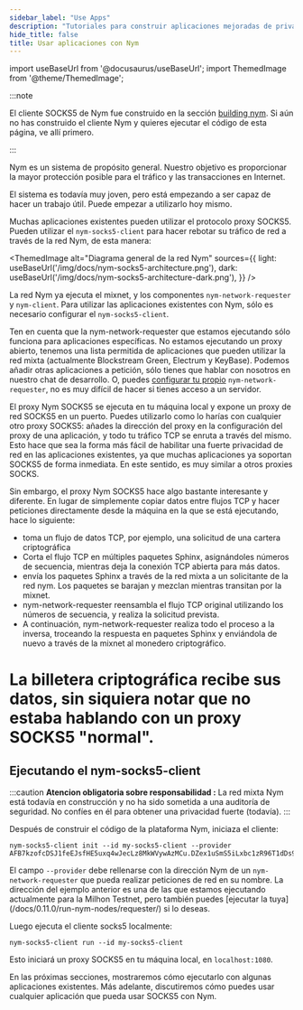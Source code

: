 ```yaml
---
sidebar_label: "Use Apps"
description: "Tutoriales para construir aplicaciones mejoradas de privacidad (o integrar apps existentes con Nym)"
hide_title: false
title: Usar aplicaciones con Nym
---
```


import useBaseUrl from '@docusaurus/useBaseUrl';
import ThemedImage from '@theme/ThemedImage';

:::note

El cliente SOCKS5 de Nym fue construido en la sección [building nym](/docs/0.11.0/run-nym-nodes/build-nym/). Si aún no has construido el cliente Nym y quieres ejecutar el código de esta página, ve allí primero.

:::


Nym es un sistema de propósito general. Nuestro objetivo es proporcionar la mayor protección posible para el tráfico y las transacciones en Internet.

El sistema es todavía muy joven, pero está empezando a ser capaz de hacer un trabajo útil. Puede empezar a utilizarlo hoy mismo.

Muchas aplicaciones existentes pueden utilizar el protocolo proxy SOCKS5. Pueden utilizar el `nym-socks5-client` para hacer rebotar su tráfico de red a través de la red Nym, de esta manera:

<!--[Architecture Socks5](/img/docs/nym-socks5-architecture.png) -->
<ThemedImage
  alt="Diagrama general de la red Nym"
  sources={{
    light: useBaseUrl('/img/docs/nym-socks5-architecture.png'),
    dark: useBaseUrl('/img/docs/nym-socks5-architecture-dark.png'),
  }}
/>

La red Nym ya ejecuta el mixnet, y los componentes `nym-network-requester` y `nym-client`. Para utilizar las aplicaciones existentes con Nym, sólo es necesario configurar el `nym-socks5-client`.

Ten en cuenta que la nym-network-requester que estamos ejecutando sólo funciona para aplicaciones específicas. No estamos ejecutando un proxy abierto, tenemos una lista permitida de aplicaciones que pueden utilizar la red mixta (actualmente Blockstream Green, Electrum y KeyBase). Podemos añadir otras aplicaciones a petición, sólo tienes que  hablar con nosotros en nuestro chat de desarrollo. O, puedes [configurar tu propio](/docs/0.11.0/run-nym-nodes/requester) `nym-network-requester`, no es muy difícil de hacer si tienes acceso a un servidor.

El proxy Nym SOCKS5 se ejecuta en tu máquina local y expone un proxy de red SOCKS5 en un puerto. Puedes utilizarlo como lo harías con cualquier otro proxy SOCKS5: añades la dirección del proxy en la configuración del proxy de una aplicación, y todo tu tráfico TCP se enruta a través del mismo. Esto hace que sea la forma más fácil de habilitar una fuerte privacidad de red en las aplicaciones existentes, ya que muchas aplicaciones ya soportan SOCKS5 de forma inmediata. En este sentido, es muy similar a otros proxies SOCKS.

Sin embargo, el proxy Nym SOCKS5 hace algo bastante interesante y diferente. En lugar de simplemente copiar datos entre flujos TCP y hacer peticiones directamente desde la máquina en la que se está ejecutando, hace lo siguiente:

* toma un flujo de datos TCP, por ejemplo, una solicitud de una cartera criptográfica
* Corta el flujo TCP en múltiples paquetes Sphinx, asignándoles números de secuencia, mientras deja la conexión TCP abierta para más datos.
* envía los paquetes Sphinx a través de la red mixta a un solicitante de la red nym. Los paquetes se barajan y mezclan mientras transitan por la mixnet.
* nym-network-requester reensambla el flujo TCP original utilizando los números de secuencia, y realiza la solicitud prevista.
* A continuación, nym-network-requester realiza todo el proceso a la inversa, troceando la respuesta en paquetes Sphinx y enviándola de nuevo a través de la mixnet al monedero criptográfico.
# La billetera criptográfica recibe sus datos, sin siquiera notar que no estaba hablando con un proxy SOCKS5 "normal".

## Ejecutando el nym-socks5-client

:::caution
**Atencion obligatoria sobre responsabilidad :** La red mixta Nym está todavía en construcción y no ha sido sometida a una auditoría de seguridad. No confíes en él para obtener una privacidad fuerte (todavía).
:::

Después de construir el código de la plataforma Nym, iniciaza el cliente:

```
nym-socks5-client init --id my-socks5-client --provider AFB7kzofcDSJ1feEJsfHE5uxq4wJecLz8MkWVywAzMCu.DZex1uSmS5iLxbc1zR96T1dDs9Wmi8ko7qjX4ACCTYQR@8yGFbT5feDpPmH66TveVjonpUn3tpvjobdvEWRbsTH9i
```

El campo `--provider` debe rellenarse con la dirección Nym de un `nym-network-requester` que pueda realizar peticiones de red en su nombre. La dirección del ejemplo anterior es una de las que estamos ejecutando actualmente para la Milhon Testnet, pero también puedes [ejecutar la tuya] (/docs/0.11.0/run-nym-nodes/requester/) si lo deseas.

Luego ejecuta el cliente socks5 localmente:

```
nym-socks5-client run --id my-socks5-client
```

Esto iniciará un proxy SOCKS5 en tu máquina local, en `localhost:1080`.

En las próximas secciones, mostraremos cómo ejecutarlo con algunas aplicaciones existentes. Más adelante, discutiremos cómo puedes usar cualquier aplicación que pueda usar SOCKS5 con Nym.
